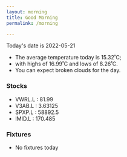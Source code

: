 ```yaml
---
layout: morning
title: Good Morning
permalink: /morning

---
```


<!-- weather_marker starts -->
<p>Today's date is 2022-05-21</p><ul>
<li>The average temperature today is 15.32˚C;</li>
<li>with highs of 16.99˚C and lows of 8.26˚C.</li>
<li>You can expect broken clouds for the day.</li>
</ul>
<!-- weather_marker ends -->

<h3>Stocks</h3>

<!-- stocks_marker starts -->
<ul>
<li>VWRL.L : 81.99</li>
<li>V3AB.L : 3.63125</li>
<li>SPXP.L : 58892.5</li>
<li>IMID.L : 170.485</li>
</ul>
<!-- stocks_marker ends -->

<h3>Fixtures</h3>

<!-- sports_marker starts -->
<ul>
<li>No fixtures today</li></ul>
<!-- sports_marker ends -->
